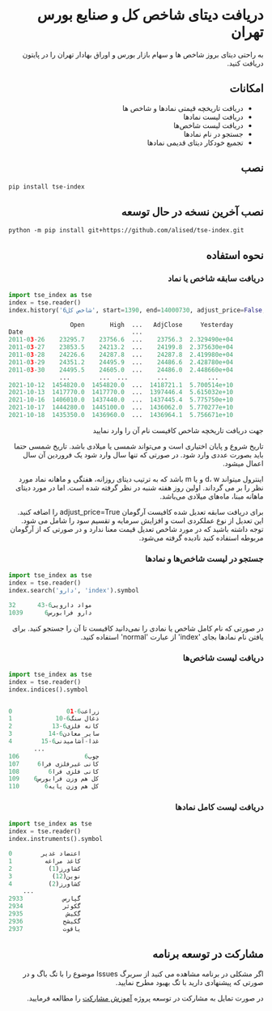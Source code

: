 <div dir="rtl">

# دریافت دیتای شاخص کل و صنایع بورس تهران

به راحتی دیتای بروز شاخص ها و سهام بازار بورس و اوراق بهادار تهران را در پایتون دریافت کنید.


## امکانات
- دریافت تاریخچه قیمتی نمادها و شاخص ها
- دریافت لیست نمادها
- دریافت لیست شاخص‌ها
- جستجو در نام نمادها
- تجمیع خودکار دیتای قدیمی نمادها

## نصب
<div dir="ltr">

```bash
pip install tse-index
```

</div>

## نصب آخرین نسخه در حال توسعه
<div dir="ltr">

``` shell
python -m pip install git+https://github.com/alised/tse-index.git
```

</div>

## نحوه استفاده

### دریافت سابقه شاخص یا نماد
<div dir="ltr">

```python
import tse_index as tse
index = tse.reader()
index.history('شاخص کل6', start=1390, end=14000730, adjust_price=False, interval='d')

                 Open       High  ...   AdjClose     Yesterday
Date                              ...                         
2011-03-26    23295.7    23756.6  ...    23756.3  2.329490e+04
2011-03-27    23853.5    24213.2  ...    24199.8  2.375630e+04
2011-03-28    24226.6    24287.8  ...    24287.8  2.419980e+04
2011-03-29    24351.2    24495.9  ...    24486.6  2.428780e+04
2011-03-30    24495.5    24605.0  ...    24486.0  2.448660e+04
              ...        ...  ...        ...           ...
2021-10-12  1454820.0  1454820.0  ...  1418721.1  5.700514e+10
2021-10-13  1417770.0  1417770.0  ...  1397446.4  5.615032e+10
2021-10-16  1406010.0  1437440.0  ...  1437445.4  5.775750e+10
2021-10-17  1444280.0  1445100.0  ...  1436062.0  5.770277e+10
2021-10-18  1435350.0  1436960.0  ...  1436964.1  5.756671e+10
```

</div>

جهت دریافت تاریخچه شاخص کافیست نام آن را وارد نمایید

تاریخ شروع و پایان اختیاری است و می‌تواند شمسی یا میلادی باشد. تاریخ شمسی حتما باید بصورت عددی وارد شود. در صورتی که تنها سال وارد شود یک فروردین آن سال اعمال میشود.

اینترول میتواند d، w و یا m باشد که به ترتیب دیتای روزانه، هفتگی و ماهانه نماد مورد نظر را بر می گرداند. اولین روز هفته شنبه در نظر گرفته شده است. اما در مورد دیتای ماهانه مبنا، ماه‌های میلادی می‌باشد.

برای دریافت سابقه تعدیل شده کافیست آرگومان adjust_price=True را اضافه کنید. این تعدیل از نوع عملکردی است و افزایش سرمایه و تقسیم سود را شامل می شود.
  توجه داشته باشید که در مورد شاخص تعدیل قیمت معنا ندارد و در صورتی که از آرگومان مربوطه استفاده کنید نادیده گرفته می‌شود.

### جستجو در لیست شاخص‌ها و نمادها
<div dir="ltr">

```python
import tse_index as tse
index = tse.reader()
index.search('دارو', 'index').symbol

32      43-مواد دارویی6
1039      دارو فرابورس6
```

</div>
در صورتی که نام کامل شاخص یا نمادی را نمی‌دانید کافیست تا آن را جستجو کنید.
برای یافتن نام نمادها بجای 'index' از عبارت 'normal' استفاده کنید.

### دریافت لیست شاخص‌ها
<div dir="ltr">

```python
import tse_index as tse
index = tse.reader()
index.indices().symbol


0               01-زراعت6
1            10-ذغال سنگ6
2           13-کانه فلزی6
3          14-سایر معادن6
4        15-غذا-آشامیدنی6
       ...
106                  چوب6
107     کانی غیرفلزی فرا6
108        کانی فلزی فرا6
109    کل هم وزن فرابورس6
110       کل هم وزن پایه6
```

</div>

### دریافت لیست کامل نمادها
<div dir="ltr">

```python
import tse_index as tse
index = tse.reader()
index.instruments().symbol

0        اعتضاد غدیر
1         کاغذ مراغه
2          (1)کشاورز
3           (12)نوین
4          (2)کشاورز
    ...
2933           گپارس
2934           گکوثر
2935            گکیش
2936           گکیشح
2937           یاقوت
```

</div>

## مشارکت در توسعه برنامه
  اگر مشکلی در برنامه مشاهده می کنید از سربرگ Issues موضوع را با تگ باگ و در صورتی که پیشنهادی دارید با تگ بهبود مطرح نمایید.

  در صورت تمایل به مشارکت در توسعه پروژه [آموزش مشارکت](https://github.com/firstcontributions/first-contributions/blob/master/translations/README.fa.md) را مطالعه فرمایید.

</div>
